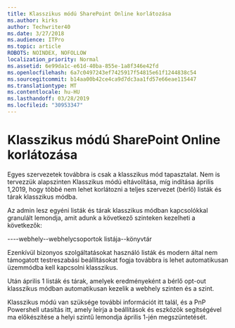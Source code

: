 ```yaml
---
title: Klasszikus módú SharePoint Online korlátozása
ms.author: kirks
author: Techwriter40
ms.date: 3/27/2018
ms.audience: ITPro
ms.topic: article
ROBOTS: NOINDEX, NOFOLLOW
localization_priority: Normal
ms.assetid: 6e99da1c-e61d-40ba-855e-1a8f346e42fd
ms.openlocfilehash: 6a7c0497243ef7425917f54815e61f1244838c54
ms.sourcegitcommit: b14aa00b42ce4ca9d7dc3aa1fd57e66eae115447
ms.translationtype: MT
ms.contentlocale: hu-HU
ms.lasthandoff: 03/28/2019
ms.locfileid: "30953347"
---
```

# <a name="restrict-sharepoint-online-to-classic-mode"></a>Klasszikus módú SharePoint Online korlátozása

Egyes szervezetek továbbra is csak a klasszikus mód tapasztalat. Nem is tervezzük alapszinten Klasszikus módú eltávolítása, míg indítása április 1,2019, hogy többé nem lehet korlátozni a teljes szervezet (bérlő) listák és tárak klasszikus módba.

Az admin lesz egyéni listák és tárak klasszikus módban kapcsolókkal granulált lemondja, amit adunk a következő szinteken kezelheti a következők:

----webhely--webhelycsoportok listája--könyvtár

Ezenkívül bizonyos szolgáltatásokat használó listák és modern által nem támogatott testreszabási beállításokat fogja továbbra is lehet automatikusan üzemmódba kell kapcsolni klasszikus.

Után április 1 listák és tárak, amelyek eredményeként a bérlő opt-out klasszikus módban automatikusan kezelik a webhely szinten és a szint.

Klasszikus módú van szüksége további információt itt talál, és a PnP Powershell utasítás itt, amely leírja a beállítások és eszközök segítségével ma előkészítése a helyi szintű lemondja április 1-jén megszüntetését.
